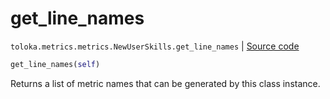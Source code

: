 # get_line_names
`toloka.metrics.metrics.NewUserSkills.get_line_names` | [Source code](https://github.com/Toloka/toloka-kit/blob/v1.0.2/src/metrics/metrics.py#L305)

```python
get_line_names(self)
```

Returns a list of metric names that can be generated by this class instance.


